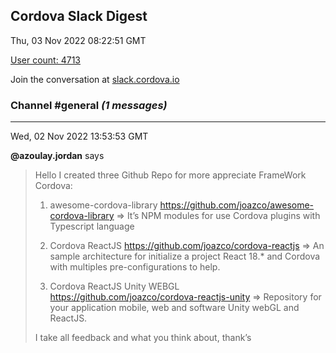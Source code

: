 ## Cordova Slack Digest
Thu, 03 Nov 2022 08:22:51 GMT

[User count: 4713](https://cordova.slack.com/)


Join the conversation at [slack.cordova.io](http://slack.cordova.io/)

### __Channel #general__ _(1 messages)_
---

Wed, 02 Nov 2022 13:53:53 GMT

__@azoulay.jordan__ says 
> Hello I created three Github Repo for more appreciate FrameWork Cordova:
> 1. awesome-cordova-library
> <https://github.com/joazco/awesome-cordova-library>
> =&gt; It’s NPM modules for use Cordova plugins with Typescript language
> 
> 2. Cordova ReactJS
> <https://github.com/joazco/cordova-reactjs>
> =&gt; An sample architecture for initialize a project React 18.* and Cordova with multiples pre-configurations to help.
> 
> 3. Cordova ReactJS Unity WEBGL
> <https://github.com/joazco/cordova-reactjs-unity>
> =&gt; Repository for your application mobile, web and software Unity webGL and ReactJS.
> 
> 
> I take all feedback and what you think about, thank’s
> 
